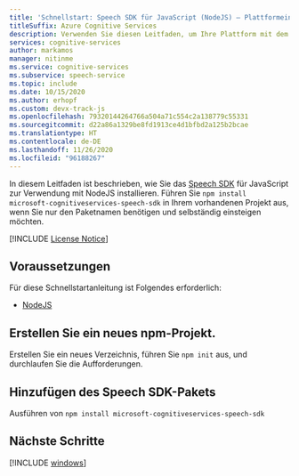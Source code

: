 ```yaml
---
title: 'Schnellstart: Speech SDK für JavaScript (NodeJS) – Plattformeinrichtung: Speech-Dienst'
titleSuffix: Azure Cognitive Services
description: Verwenden Sie diesen Leitfaden, um Ihre Plattform mit dem Speech Service SDK für die Verwendung von JavaScript (NodeJS) einzurichten.
services: cognitive-services
author: markamos
manager: nitinme
ms.service: cognitive-services
ms.subservice: speech-service
ms.topic: include
ms.date: 10/15/2020
ms.author: erhopf
ms.custom: devx-track-js
ms.openlocfilehash: 79320144264766a504a71c554c2a138779c55331
ms.sourcegitcommit: d22a86a1329be8fd1913ce4d1bfbd2a125b2bcae
ms.translationtype: HT
ms.contentlocale: de-DE
ms.lasthandoff: 11/26/2020
ms.locfileid: "96188267"
---
```

In diesem Leitfaden ist beschrieben, wie Sie das [Speech SDK](~/articles/cognitive-services/speech-service/speech-sdk.md) für JavaScript zur Verwendung mit NodeJS installieren. Führen Sie `npm install microsoft-cognitiveservices-speech-sdk` in Ihrem vorhandenen Projekt aus, wenn Sie nur den Paketnamen benötigen und selbständig einsteigen möchten.

[!INCLUDE [License Notice](~/includes/cognitive-services-speech-service-license-notice.md)]

## <a name="prerequisites"></a>Voraussetzungen

Für diese Schnellstartanleitung ist Folgendes erforderlich:

* [NodeJS](https://nodejs.org/)

## <a name="create-a-new-npm-project"></a>Erstellen Sie ein neues npm-Projekt.

Erstellen Sie ein neues Verzeichnis, führen Sie `npm init` aus, und durchlaufen Sie die Aufforderungen.

## <a name="add-the-speech-sdk-package"></a>Hinzufügen des Speech SDK-Pakets

Ausführen von `npm install microsoft-cognitiveservices-speech-sdk`

## <a name="next-steps"></a>Nächste Schritte

[!INCLUDE [windows](../quickstart-list.md)]